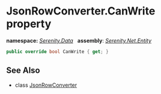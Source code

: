# JsonRowConverter.CanWrite property
**namespace:** *[Serenity.Data](../../README.md#serenity.data-namespace)*   **assembly**: *[Serenity.Net.Entity](../../README.md)*

```csharp
public override bool CanWrite { get; }
```

## See Also

* class [JsonRowConverter](../JsonRowConverter.md)